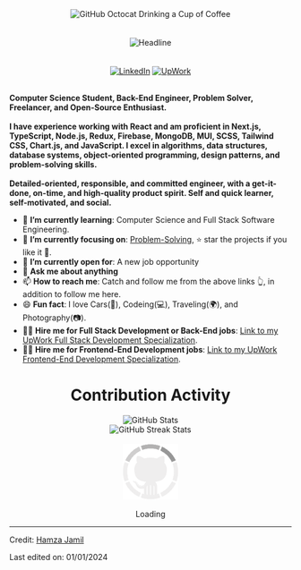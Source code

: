 <div>
    <div align=center>
        <img src="https://avatars.githubusercontent.com/u/85431333?v=4" alt="GitHub Octocat Drinking a Cup of Coffee" height="200">
    </div>
<br><br>
    <div align=center>
        <img src="https://readme-typing-svg.herokuapp.com?color=%236FDA44&size=32&center=true&vCenter=true&width=600&height=50&lines=Hi+there+I'm+Hamza+Jamil+%F0%9F%91%8B;Computer+Science+Student;Frontend-End+Engineer;Back-End+Engineer;Problem+Solver;Freelancer;Open-Source+Enthusiast" alt="Headline" />
    </div>
    <br><br>
    <div align=center>
        <a href="https://www.linkedin.com/in/hamza-jamil-a57a05202/"><img src="https://img.shields.io/badge/Linkedin-0077b5?style=flat&logo=linkedin" alt="LinkedIn" /></a>
        <a href="https://www.upwork.com/freelancers/~01405a2a2bc83e53ef"><img src="https://img.shields.io/badge/Upwork-494949?style=flat&logo=upwork" alt="UpWork" /></a>
    </div>
    <div align=left>
        <br>
        <p>
            <strong>
                Computer Science Student, Back-End Engineer, Problem Solver, Freelancer, and Open-Source Enthusiast.<br><br>
                I have experience working with React and am proficient in Next.js, TypeScript, Node.js, Redux, Firebase, MongoDB, MUI, SCSS, Tailwind CSS, Chart.js, and JavaScript. I excel in algorithms, data structures, database systems, object-oriented programming, design patterns, and problem-solving skills.<br><br>
                Detailed-oriented, responsible, and committed engineer, with a get-it-done, on-time, and high-quality product spirit. Self and quick learner, self-motivated, and social.
            </strong>
        </p>
        <ul>
            <li>🌱 <b>I’m currently learning</b>: Computer Science and Full Stack Software Engineering.</li>
            <li>🎯 <b>I’m currently focusing on</b>: <a href="https://ahmedfathydev.github.io/Problem-Solving/">Problem-Solving</a>, ⭐️ star the projects if you like it 🤩.</li>
            <li>🤔 <b>I’m currently open for</b>: A new job opportunity </li>
            <li>💬 <b>Ask me about anything</b>  </li>
            <li>📫 <b>How to reach me</b>: Catch and follow me from the above links 👆, in addition to follow me here.</li>
            <li>😄 <b>Fun fact</b>: I love Cars(🚗), Codeing(💻), Traveling(🌍), and Photography(📷).</li>
            <li>👨‍💻 <b>Hire me for Full Stack Development or Back-End jobs</b>: <a href="https://www.upwork.com/freelancers/~01405a2a2bc83e53ef?s=1110580755107926016">Link to my UpWork Full Stack Development Specialization</a>.</li>
            <li>👨‍💻 <b>Hire me for Frontend-End Development jobs</b>: <a href="https://www.upwork.com/freelancers/~01405a2a2bc83e53ef?s=1110580755057594368">Link to my UpWork Frontend-End Development Specialization</a>.</li>
        </ul>
    </div>
    <div align=center>
        <h1>Contribution Activity</h1>
        <img src="https://github-readme-stats.vercel.app/api?username=ahmedfathydev&title_color=6FDA44&text_color=FFFFFF&show_icons=true&icon_color=6FDA44&include_all_commits=true&count_private=true&theme=dark" alt="GitHub Stats" height="200" />
        <br>
        <!--
        <img src="https://github-readme-stats.vercel.app/api/top-langs?username=ahmedfathydev&layout=compact&title_color=6FDA44&text_color=FFFFFF&theme=dark" alt="GitHub Most Used Languages" height="200" />
        <br>
        -->
        <img src="https://github-readme-streak-stats.herokuapp.com/?user=AhmedFathyDev&theme=dark&date_format=j%20M%5B%20Y%5D&currStreakLabel=6FDA44&fire=6FDA44&ring=6FDA44" alt="GitHub Streak Stats" height="200" />
        <br>
        <br>
    </div>
    <div align=center>
        <img src="https://raw.githubusercontent.com/AhmedFathyDev/AhmedFathyDev/main/GitHub.gif" alt="GitHub Octocat Logo" height="100">
        <p>Loading</p>
    </div>
</div>

------

Credit: [Hamza Jamil](https://github.com/Hamza-Jamil-Easycode)

Last edited on: 01/01/2024
